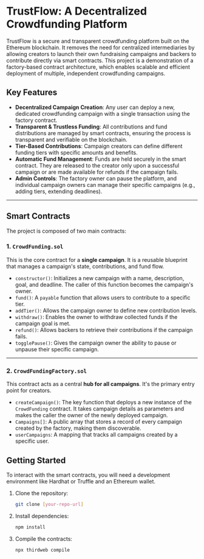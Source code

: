 # TrustFlow: A Decentralized Crowdfunding Platform

TrustFlow is a secure and transparent crowdfunding platform built on the Ethereum blockchain. It removes the need for centralized intermediaries by allowing creators to launch their own fundraising campaigns and backers to contribute directly via smart contracts. This project is a demonstration of a factory-based contract architecture, which enables scalable and efficient deployment of multiple, independent crowdfunding campaigns.

## Key Features

  * **Decentralized Campaign Creation**: Any user can deploy a new, dedicated crowdfunding campaign with a single transaction using the factory contract.
  * **Transparent & Trustless Funding**: All contributions and fund distributions are managed by smart contracts, ensuring the process is transparent and verifiable on the blockchain.
  * **Tier-Based Contributions**: Campaign creators can define different funding tiers with specific amounts and benefits.
  * **Automatic Fund Management**: Funds are held securely in the smart contract. They are released to the creator only upon a successful campaign or are made available for refunds if the campaign fails.
  * **Admin Controls**: The factory owner can pause the platform, and individual campaign owners can manage their specific campaigns (e.g., adding tiers, extending deadlines).

-----

## Smart Contracts

The project is composed of two main contracts:

### 1\. `CrowdFunding.sol`

This is the core contract for a **single campaign**. It is a reusable blueprint that manages a campaign's state, contributions, and fund flow.

  * `constructor()`: Initializes a new campaign with a name, description, goal, and deadline. The caller of this function becomes the campaign's owner.
  * `fund()`: A `payable` function that allows users to contribute to a specific tier.
  * `addTier()`: Allows the campaign owner to define new contribution levels.
  * `withdraw()`: Enables the owner to withdraw collected funds if the campaign goal is met.
  * `refund()`: Allows backers to retrieve their contributions if the campaign fails.
  * `togglePause()`: Gives the campaign owner the ability to pause or unpause their specific campaign.

-----

### 2\. `CrowdFundingFactory.sol`

This contract acts as a central **hub for all campaigns**. It's the primary entry point for creators.

  * `createCampaign()`: The key function that deploys a new instance of the `CrowdFunding` contract. It takes campaign details as parameters and makes the caller the owner of the newly deployed campaign.
  * `Campaigns[]`: A public array that stores a record of every campaign created by the factory, making them discoverable.
  * `userCampaigns`: A mapping that tracks all campaigns created by a specific user.


## Getting Started

To interact with the smart contracts, you will need a development environment like Hardhat or Truffle and an Ethereum wallet.

1.  Clone the repository:
    ```bash
    git clone [your-repo-url]
    ```
2.  Install dependencies:
    ```bash
    npm install
    ```
3.  Compile the contracts:
    ```bash
    npx thirdweb compile
    ```